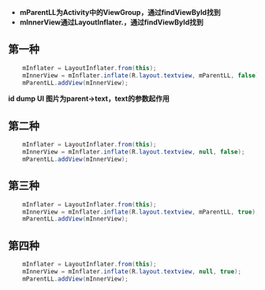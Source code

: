 - **mParentLL为Activity中的ViewGroup，通过findViewById找到**
- **mInnerView通过LayoutInflater.，通过findViewById找到**
## 第一种
``` java
    mInflater = LayoutInflater.from(this);
    mInnerView = mInflater.inflate(R.layout.textview, mParentLL, false);
    mParentLL.addView(mInnerView);
``` 
**id  dump UI 图片为parent->text，text的参数起作用**
## 第二种
```  java
    mInflater = LayoutInflater.from(this);
    mInnerView = mInflater.inflate(R.layout.textview, null, false);
    mParentLL.addView(mInnerView);
``` 

## 第三种
```  java
    mInflater = LayoutInflater.from(this);
    mInnerView = mInflater.inflate(R.layout.textview, mParentLL, true);
    mParentLL.addView(mInnerView);
``` 

## 第四种
```  java
    mInflater = LayoutInflater.from(this);
    mInnerView = mInflater.inflate(R.layout.textview, null, true);
    mParentLL.addView(mInnerView);
``` 

